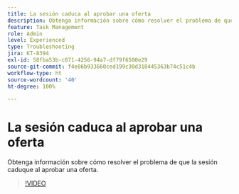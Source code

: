 ```yaml
---
title: La sesión caduca al aprobar una oferta
description: Obtenga información sobre cómo resolver el problema de que la sesión caduque al aprobar una oferta.
feature: Task Management
role: Admin
level: Experienced
type: Troubleshooting
jira: KT-8394
exl-id: 58fba53b-c071-4256-94a7-df79f6500e29
source-git-commit: f4e86b933660ced199c30d318445363b74c51c4b
workflow-type: ht
source-wordcount: '40'
ht-degree: 100%

---
```


# La sesión caduca al aprobar una oferta

Obtenga información sobre cómo resolver el problema de que la sesión caduque al aprobar una oferta.

>[!VIDEO](https://video.tv.adobe.com/v/335898?quality=12&learn=on)
